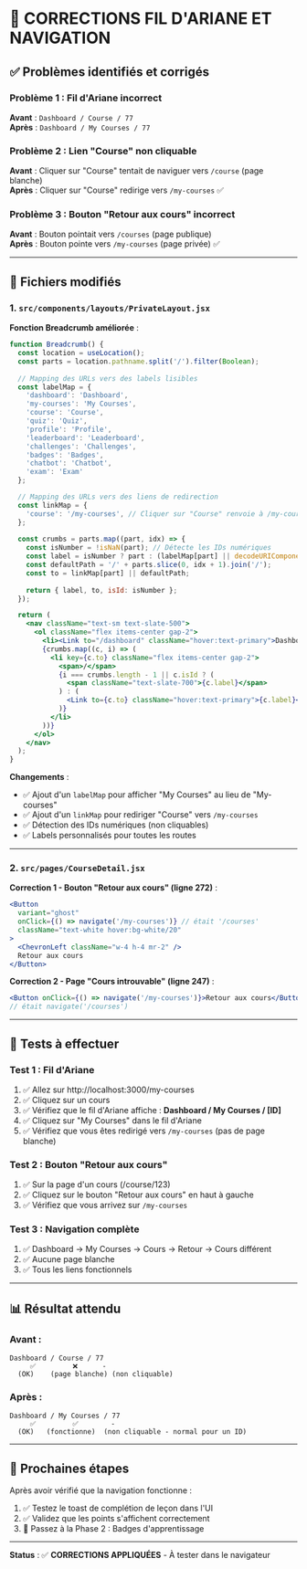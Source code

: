 # 🔧 CORRECTIONS FIL D'ARIANE ET NAVIGATION

## ✅ Problèmes identifiés et corrigés

### Problème 1 : Fil d'Ariane incorrect
**Avant** : `Dashboard / Course / 77`  
**Après** : `Dashboard / My Courses / 77`

### Problème 2 : Lien "Course" non cliquable
**Avant** : Cliquer sur "Course" tentait de naviguer vers `/course` (page blanche)  
**Après** : Cliquer sur "Course" redirige vers `/my-courses` ✅

### Problème 3 : Bouton "Retour aux cours" incorrect
**Avant** : Bouton pointait vers `/courses` (page publique)  
**Après** : Bouton pointe vers `/my-courses` (page privée) ✅

---

## 📝 Fichiers modifiés

### 1. `src/components/layouts/PrivateLayout.jsx`

**Fonction Breadcrumb améliorée** :

```jsx
function Breadcrumb() {
  const location = useLocation();
  const parts = location.pathname.split('/').filter(Boolean);
  
  // Mapping des URLs vers des labels lisibles
  const labelMap = {
    'dashboard': 'Dashboard',
    'my-courses': 'My Courses',
    'course': 'Course',
    'quiz': 'Quiz',
    'profile': 'Profile',
    'leaderboard': 'Leaderboard',
    'challenges': 'Challenges',
    'badges': 'Badges',
    'chatbot': 'Chatbot',
    'exam': 'Exam'
  };

  // Mapping des URLs vers des liens de redirection
  const linkMap = {
    'course': '/my-courses', // Cliquer sur "Course" renvoie à /my-courses
  };
  
  const crumbs = parts.map((part, idx) => {
    const isNumber = !isNaN(part); // Détecte les IDs numériques
    const label = isNumber ? part : (labelMap[part] || decodeURIComponent(part.charAt(0).toUpperCase() + part.slice(1)));
    const defaultPath = '/' + parts.slice(0, idx + 1).join('/');
    const to = linkMap[part] || defaultPath;
    
    return { label, to, isId: isNumber };
  });

  return (
    <nav className="text-sm text-slate-500">
      <ol className="flex items-center gap-2">
        <li><Link to="/dashboard" className="hover:text-primary">Dashboard</Link></li>
        {crumbs.map((c, i) => (
          <li key={c.to} className="flex items-center gap-2">
            <span>/</span>
            {i === crumbs.length - 1 || c.isId ? (
              <span className="text-slate-700">{c.label}</span>
            ) : (
              <Link to={c.to} className="hover:text-primary">{c.label}</Link>
            )}
          </li>
        ))}
      </ol>
    </nav>
  );
}
```

**Changements** :
- ✅ Ajout d'un `labelMap` pour afficher "My Courses" au lieu de "My-courses"
- ✅ Ajout d'un `linkMap` pour rediriger "Course" vers `/my-courses`
- ✅ Détection des IDs numériques (non cliquables)
- ✅ Labels personnalisés pour toutes les routes

---

### 2. `src/pages/CourseDetail.jsx`

**Correction 1 - Bouton "Retour aux cours" (ligne 272)** :
```jsx
<Button
  variant="ghost"
  onClick={() => navigate('/my-courses')} // était '/courses'
  className="text-white hover:bg-white/20"
>
  <ChevronLeft className="w-4 h-4 mr-2" />
  Retour aux cours
</Button>
```

**Correction 2 - Page "Cours introuvable" (ligne 247)** :
```jsx
<Button onClick={() => navigate('/my-courses')}>Retour aux cours</Button>
// était navigate('/courses')
```

---

## 🧪 Tests à effectuer

### Test 1 : Fil d'Ariane
1. ✅ Allez sur http://localhost:3000/my-courses
2. ✅ Cliquez sur un cours
3. ✅ Vérifiez que le fil d'Ariane affiche : **Dashboard / My Courses / [ID]**
4. ✅ Cliquez sur "My Courses" dans le fil d'Ariane
5. ✅ Vérifiez que vous êtes redirigé vers `/my-courses` (pas de page blanche)

### Test 2 : Bouton "Retour aux cours"
1. ✅ Sur la page d'un cours (/course/123)
2. ✅ Cliquez sur le bouton "Retour aux cours" en haut à gauche
3. ✅ Vérifiez que vous arrivez sur `/my-courses`

### Test 3 : Navigation complète
1. ✅ Dashboard → My Courses → Cours → Retour → Cours différent
2. ✅ Aucune page blanche
3. ✅ Tous les liens fonctionnels

---

## 📊 Résultat attendu

### Avant :
```
Dashboard / Course / 77
     ✅         ❌      -
  (OK)    (page blanche) (non cliquable)
```

### Après :
```
Dashboard / My Courses / 77
     ✅         ✅        -
  (OK)   (fonctionne)  (non cliquable - normal pour un ID)
```

---

## 🚀 Prochaines étapes

Après avoir vérifié que la navigation fonctionne :

1. ✅ Testez le toast de complétion de leçon dans l'UI
2. ✅ Validez que les points s'affichent correctement
3. 🏅 Passez à la Phase 2 : Badges d'apprentissage

---

**Status** : ✅ **CORRECTIONS APPLIQUÉES** - À tester dans le navigateur
